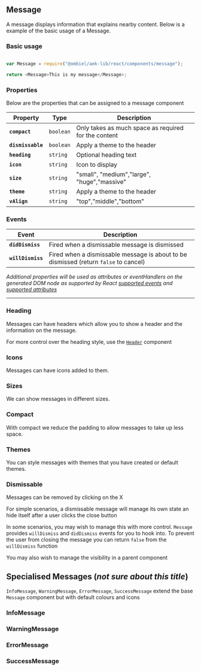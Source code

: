 ## Message

A message displays information that explains nearby content. Below is a example of the basic usage of a Message.


### Basic usage

``` javascript

var Message = require("@ombiel/aek-lib/react/components/message");

return <Message>This is my message</Message>;


```

### Properties

Below are the properties that can be assigned to a message component 

Property           | Type     | Description 
-------------------|----------|--------
**`compact`**      | `boolean`| Only takes as much space as required for the content
**`dismissable`**  | `boolean`| Apply a theme to the header
**`heading`**      | `string` | Optional heading text
**`icon`**         | `string` | Icon to display
**`size`**         | `string` | "small", "medium","large", "huge","massive"
**`theme`**        | `string` | Apply a theme to the header
**`vAlign`**       | `string` | "top","middle","bottom"

### Events

Event             | Description 
------------------|----------
**`didDismiss`**  | Fired when a dismissable message is dismissed
**`willDismiss`** | Fired when a dismissable message is about to be dismissed (return `false` to cancel)



_Additional properties will be used as attributes or eventHandlers on the generated DOM node as supported by React [supported events](https://facebook.github.io/react/docs/events.html#supported-events) and [supported attributes](https://facebook.github.io/react/docs/tags-and-attributes.html#html-attributes)_

--------

<script>
  window.lorem = "Nulla vitae elit libero, a pharetra augue. Fusce dapibus, tellus ac cursus commodo, tortor mauris condimentum nibh, ut fermentum massa justo sit amet risus. Aenean lacinia bibendum nulla sed consectetur, tellus ac cursus commodo.";
</script>


<script type="text/aek-example">

  var Message = require("@ombiel/aek-lib/react/components/message");
  
  return <Message>{lorem}</Message>;

</script>

### Heading

Messages can have headers which allow you to show a header and the information on the message.

<script type="text/aek-example">

  var Message = require("@ombiel/aek-lib/react/components/message");
  
  return <Message heading="Heading">{lorem}</Message>;

</script>

For more control over the heading style, use the [`Header`](header) component

<script type="text/aek-example">

  var Message = require("@ombiel/aek-lib/react/components/message");
  var Header = require("@ombiel/aek-lib/react/components/header");
  
  return (
    <Message>
      <Header level="2" subtext="Sub Header" dividing>My Header</Header>
      <p>{lorem}</p>
    </Message>
  );

</script>

### Icons

Messages can have icons added to them.

<script type="text/aek-example">

  var Message = require("@ombiel/aek-lib/react/components/message");
  var Header = require("@ombiel/aek-lib/react/components/header");
  
  return (
    <div>

      <Message icon="rocket">{lorem}</Message>

      <Message heading="My Heading" icon="inbox">{lorem}</Message>
      
      <Message heading="My Heading" icon="loading notched circle">{lorem}</Message>

      <Message vAlign="top" icon="home">
        <Header level="2" subtext="Sub Header" dividing>My Header</Header>
        <p>{lorem}</p>
      </Message>

    </div>
  );

</script>

### Sizes

We can show messages in different sizes.

<script type="text/aek-example">

  var Message = require("@ombiel/aek-lib/react/components/message");
  var _ = require("@ombiel/aek-lib/utils");
  
  var content = [];

  ["small","medium","large","huge","massive"].forEach(function(size) {
    content.push(<Message icon="rocket" size={size} heading={_.titleCase(`${size} Message`)}>{lorem}</Message>);
  });
  
  return <div>{content}</div>;

</script>

### Compact

With compact we reduce the padding to allow messages to take up less space.

<script type="text/aek-example">

  var Message = require("@ombiel/aek-lib/react/components/message");
  
  return <Message compact>Compact message</Message>;

</script>

### Themes

You can style messages with themes that you have created or default themes.

<script type="text/aek-example">

  var Message = require("@ombiel/aek-lib/react/components/message");
  
  return (
    <div>
      <Message theme="prime" heading="My Heading" icon="rocket">{lorem}</Message>
      <Message theme="alt" heading="My Heading" icon="rocket">{lorem}</Message>
    </div>
  );

</script>


### Dismissable

Messages can be removed by clicking on the X

<script type="text/aek-example">

  var Message = require("@ombiel/aek-lib/react/components/message");
  var Segment = require("@ombiel/aek-lib/react/components/segment");
  
  return (
    <div>
      <Message dismissable>{lorem}</Message>
      <Message heading="Dismissable Message" icon="rocket" theme="alt" dismissable>{lorem}</Message>
      <Segment>You can close the messages above.</Segment>
    </div>
  );

</script>

For simple scenarios, a dismissable message will manage its own state an hide itself after a user clicks the close button

In some scenarios, you may wish to manage this with more control. `Message` provides `willDismiss` and `didDismiss` events for you to hook into. To prevent the user from closing the message you can return `false` from the `willDismiss` function

<script type="text/aek-example">

  var Message = require("@ombiel/aek-lib/react/components/message");
  var Segment = require("@ombiel/aek-lib/react/components/segment");
  
  var messages = [
    "Are you sure you want to do that?",
    "Really?",
    "I'm not sure it's a good idea",
    "Don't say I didn't warn you"
  ];

  function wDismiss() {
    var message = messages.shift();
    if(message) {
      alert(message);
      return messages.length < 1;
    }
  }

  function dDismiss() {
    alert("Fine, I've done it. See if I care");
  }

  return (
    <div>
      <Message willDismiss={wDismiss} didDismiss={dDismiss} heading="Stubborn Message" icon="rocket" theme="alt" dismissable>{lorem}</Message>
      <Segment>
        <blockquote>
          <p>Stubbornly persist, and you will find that the limits of your stubbornness go well beyond the stubbornness of your limits.</p>
          <cite>~ Robert Brault</cite>
        </blockquote>
      </Segment>
    </div>
  );

</script>

You may also wish to manage the visibility in a parent component

<script type="text/aek-example" data-component="Example">

  var Message = require("@ombiel/aek-lib/react/components/message");
  var Segment = require("@ombiel/aek-lib/react/components/segment");
  
  var Example = React.createClass({

    getInitialState:function() {
      return {
        message:"Now you see me....",
        size:"large"
      }
    },

    willDismiss:function() {
      this.setState({hidden:true});
      setTimeout(this.revive,3000);
      return false;
    },

    revive:function() {
      this.setState({
        hidden:false,
        size:"huge",
        message:"PEEKABOOO!!!",
        icon:"smile"
      })
    },

    render:function() {

      var state = this.state;

      var message = !state.hidden && <Message willDismiss={this.willDismiss} size={state.size} icon={state.icon} dismissable theme="alt">{state.message}</Message>

      var icon = state.hidden && "loading notched circle" || "help circle";
      var info = state.hidden && "Wait for it ...." || "Close the message above";

      return (
        <div>
          {message}
          <Message icon={icon} >{info}</Message>
        </div>
      );
    }   

  });

</script>

## Specialised Messages (_not sure about this title_)

`InfoMessage`, `WarningMessage`, `ErrorMessage`, `SuccessMessage` extend the base `Message` component but with default colours and icons

### InfoMessage

<script type="text/aek-example">

  var {InfoMessage} = require("@ombiel/aek-lib/react/components/message");

  return <InfoMessage heading="Info">{lorem}</InfoMessage>;

</script>

### WarningMessage

<script type="text/aek-example">

  var {WarningMessage} = require("@ombiel/aek-lib/react/components/message");

  return <WarningMessage heading="Warning">{lorem}</WarningMessage>;

</script>

### ErrorMessage

<script type="text/aek-example">

  var {ErrorMessage} = require("@ombiel/aek-lib/react/components/message");

  return <ErrorMessage heading="Ooops!">{lorem}</ErrorMessage>;

</script>

### SuccessMessage

<script type="text/aek-example">

  var {SuccessMessage} = require("@ombiel/aek-lib/react/components/message");

  return <SuccessMessage heading="WooHooo!">{lorem}</SuccessMessage>;

</script>


